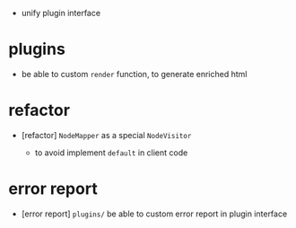- unify plugin interface


# plugins

- be able to custom `render` function, to generate enriched html

# refactor

- [refactor] `NodeMapper` as a special `NodeVisitor`

  - to avoid implement `default` in client code

# error report

- [error report] `plugins/` be able to custom error report in plugin interface
